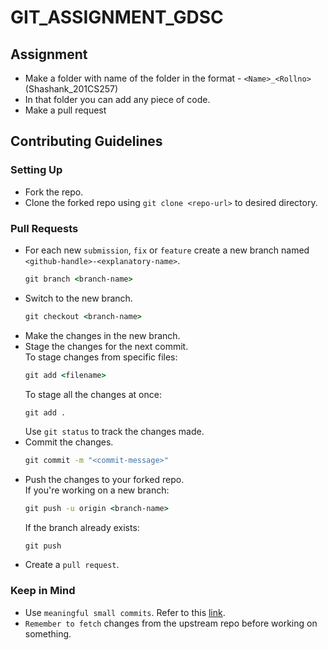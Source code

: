 # GIT_ASSIGNMENT_GDSC
## Assignment
- Make a folder with name of the folder in the format - `<Name>_<Rollno>` (Shashank_201CS257)
- In that folder you can add any piece of code.
- Make a pull request
    
    
## Contributing Guidelines
### Setting Up
- Fork the repo.
- Clone the forked repo using `git clone <repo-url>` to desired directory.
### Pull Requests
- For each new `submission`, `fix` or `feature` create a new branch named `<github-handle>-<explanatory-name>`.
    ```cmd
    git branch <branch-name>
    ```
- Switch to the new branch.
    ```cmd
    git checkout <branch-name>
    ```
- Make the changes in the new branch.
- Stage the changes for the next commit.<br>
    To stage changes from specific files:
    ```cmd
    git add <filename>
    ```
    To stage all the changes at once:
    ```cmd
    git add .
    ```
    Use `git status` to track the changes made.
- Commit the changes.
    ```cmd
    git commit -m "<commit-message>"
    ```
- Push the changes to your forked repo. <br>
    If you're working on a new branch:
    ```cmd
    git push -u origin <branch-name>
    ```
    If the branch already exists:
    ```
    git push
    ```
- Create a `pull request`.
### Keep in Mind
- Use `meaningful small commits`. Refer to this [link](https://cbea.ms/git-commit/).
- `Remember to fetch` changes from the upstream repo before working on something.

